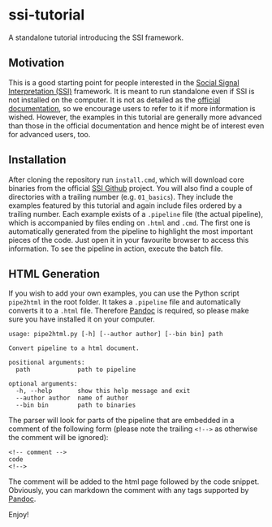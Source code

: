 # ssi-tutorial
A standalone tutorial introducing the SSI framework.

## Motivation

This is a good starting point for people interested in the [Social Signal Interpretation (SSI)](http://openssi.net) framework. It is meant to run standalone even if SSI is not installed on the computer. It is not as detailed as the [official documentation](https://rawgit.com/hcmlab/ssi/master/docs/index.html), so we encourage users to refer to it if more information is wished. However, the examples in this tutorial are generally more advanced than those in the official documentation and hence might be of interest even for advanced users, too.

## Installation

After cloning the repository run ``install.cmd``, which will download core binaries from the official [SSI Github](https://github.com/hcmlab/ssi/) project. You will also find a couple of directories with a trailing number (e.g. ``01_basics``). They include the examples featured by this tutorial and again include files ordered by a trailing number. Each example exists of a ``.pipeline`` file (the actual pipeline), which is accompanied by files ending on ``.html`` and ``.cmd``. The first one is automatically generated from the pipeline to highlight the most important pieces of the code. Just open it in your favourite browser to access this information. To see the pipeline in action, execute the batch file.

## HTML Generation

If you wish to add your own examples, you can use the Python script ``pipe2html`` in the root folder. It takes a ``.pipeline`` file and automatically converts it to a ``.html`` file. Therefore [Pandoc](https://pandoc.org/installing.html) is required, so please make sure you have installed it on your computer.

```
usage: pipe2html.py [-h] [--author author] [--bin bin] path

Convert pipeline to a html document.

positional arguments:
  path             path to pipeline

optional arguments:
  -h, --help       show this help message and exit
  --author author  name of author
  --bin bin        path to binaries
```

The parser will look for parts of the pipeline that are embedded in a comment of the following form (please note the trailing ``<!-->`` as otherwise the comment will be ignored):

```
<!-- comment -->
code
<!-->
```

The comment will be added to the html page followed by the code snippet. Obviously, you can markdown the comment with any tags supported by [Pandoc](https://pandoc.org/MANUAL.html).

Enjoy!

